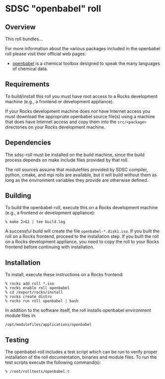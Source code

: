 # SDSC "openbabel" roll

## Overview

This roll bundles... <openbabel> 

For more information about the various packages included in the openbabel roll please visit their official web pages:

- <a href="http://openbabel.org" target="_blank">openbabel</a> is  a chemical toolbox designed to speak the many languages of chemical data.


## Requirements

To build/install this roll you must have root access to a Rocks development
machine (e.g., a frontend or development appliance).

If your Rocks development machine does *not* have Internet access you must
download the appropriate openbabel source file(s) using a machine that does
have Internet access and copy them into the `src/<package>` directories on your
Rocks development machine.


## Dependencies

The sdsc-roll must be installed on the build machine, since the build process
depends on make include files provided by that roll.

The roll sources assume that modulefiles provided by SDSC compiler, python,
cmake, and mpi rolls are available, but it will build without them as long as
the environment variables they provide are otherwise defined.

## Building

To build the openbabel-roll, execute this on a Rocks development
machine (e.g., a frontend or development appliance):

```shell
% make 2>&1 | tee build.log
```

A successful build will create the file `openbabel-*.disk1.iso`.  If you built
the roll on a Rocks frontend, proceed to the installation step. If you built the
roll on a Rocks development appliance, you need to copy the roll to your Rocks
frontend before continuing with installation.

## Installation

To install, execute these instructions on a Rocks frontend:

```shell
% rocks add roll *.iso
% rocks enable roll openbabel
% cd /export/rocks/install
% rocks create distro
% rocks run roll openbabel | bash
```

In addition to the software itself, the roll installs openbabel environment
module files in:

```shell
/opt/modulefiles/applications/openbabel
```


## Testing

The openbabel-roll includes a test script which can be run to verify proper
installation of the roll documentation, binaries and module files. To
run the test scripts execute the following command(s):

```shell
% /root/rolltests/openbabel.t 
```

